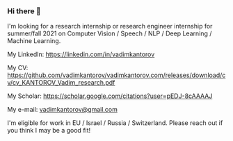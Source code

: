 ### Hi there 👋

I'm looking for a research internship or research engineer internship for summer/fall 2021 on Computer Vision / Speech / NLP / Deep Learning / Machine Learning.

My LinkedIn: https://linkedin.com/in/vadimkantorov

My CV: https://github.com/vadimkantorov/vadimkantorov.com/releases/download/cv/cv_KANTOROV_Vadim_research.pdf

My Scholar: https://scholar.google.com/citations?user=pEDJ-8cAAAAJ

My e-mail: vadimkantorov@gmail.com

I'm eligible for work in EU / Israel / Russia / Switzerland. Please reach out if you think I may be a good fit!

